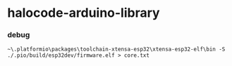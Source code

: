 # halocode-arduino-library



### debug
```
~\.platformio\packages\toolchain-xtensa-esp32\xtensa-esp32-elf\bin -S ./.pio/build/esp32dev/firmware.elf > core.txt
```
